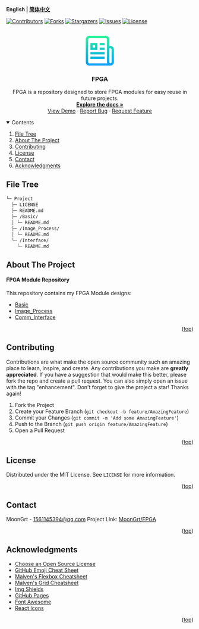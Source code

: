**English | [简体中文](README_cn.md)**
<div id="top"></div>

[![Contributors][contributors-shield]][contributors-url]
[![Forks][forks-shield]][forks-url]
[![Stargazers][stars-shield]][stars-url]
[![Issues][issues-shield]][issues-url]
[![License][license-shield]][license-url]


<!-- PROJECT LOGO -->
<br />
<div align="center">
    <a href="https://github.com/MoonGrt/FPGA">
    <img src="Document/images/logo.png" alt="Logo" width="80" height="80">
    </a>
<h3 align="center">FPGA</h3>
    <p align="center">
    FPGA is a repository designed to store FPGA modules for easy reuse in future projects.
    <br />
    <a href="https://github.com/MoonGrt/FPGA"><strong>Explore the docs »</strong></a>
    <br />
    <a href="https://github.com/MoonGrt/FPGA">View Demo</a>
    ·
    <a href="https://github.com/MoonGrt/FPGA/issues">Report Bug</a>
    ·
    <a href="https://github.com/MoonGrt/FPGA/issues">Request Feature</a>
    </p>
</div>




<!-- CONTENTS -->
<details open>
  <summary>Contents</summary>
  <ol>
    <li><a href="#file-tree">File Tree</a></li>
    <li>
      <a href="#about-the-project">About The Project</a>
      <ul>
      </ul>
    </li>
    <li><a href="#contributing">Contributing</a></li>
    <li><a href="#license">License</a></li>
    <li><a href="#contact">Contact</a></li>
    <li><a href="#acknowledgments">Acknowledgments</a></li>
  </ol>
</details>





<!-- FILE TREE -->
## File Tree

```
└─ Project
  ├─ LICENSE
  ├─ README.md
  ├─ /Basic/
  │ └─ README.md
  ├─ /Image_Process/
  │ └─ README.md
  └─ /Interface/
    └─ README.md

```



<!-- ABOUT THE PROJECT -->
## About The Project
<h4>FPGA Module Repository</h4>
<p>This repository contains my FPGA Module designs:</p>
<ul>
  <li><a href="https://github.com/MoonGrt/FPGA/tree/master/Basic">Basic</a></li>
  <li><a href="https://github.com/MoonGrt/FPGA/tree/master/Image_Process">Image_Process</a></li>
  <li><a href="https://github.com/MoonGrt/FPGA/tree/master/Comm_Interface">Comm_Interface</a></li>
</ul>
<p align="right">(<a href="#top">top</a>)</p>



<!-- CONTRIBUTING -->
## Contributing

Contributions are what make the open source community such an amazing place to learn, inspire, and create. Any contributions you make are **greatly appreciated**.
If you have a suggestion that would make this better, please fork the repo and create a pull request. You can also simply open an issue with the tag "enhancement".
Don't forget to give the project a star! Thanks again!
1. Fork the Project
2. Create your Feature Branch (`git checkout -b feature/AmazingFeature`)
3. Commit your Changes (`git commit -m 'Add some AmazingFeature'`)
4. Push to the Branch (`git push origin feature/AmazingFeature`)
5. Open a Pull Request
<p align="right">(<a href="#top">top</a>)</p>



<!-- LICENSE -->
## License

Distributed under the MIT License. See `LICENSE` for more information.
<p align="right">(<a href="#top">top</a>)</p>



<!-- CONTACT -->
## Contact

MoonGrt - 1561145394@qq.com
Project Link: [MoonGrt/FPGA](https://github.com/MoonGrt/FPGA)
<p align="right">(<a href="#top">top</a>)</p>



<!-- ACKNOWLEDGMENTS -->
## Acknowledgments

* [Choose an Open Source License](https://choosealicense.com)
* [GitHub Emoji Cheat Sheet](https://www.webpagefx.com/tools/emoji-cheat-sheet)
* [Malven's Flexbox Cheatsheet](https://flexbox.malven.co/)
* [Malven's Grid Cheatsheet](https://grid.malven.co/)
* [Img Shields](https://shields.io)
* [GitHub Pages](https://pages.github.com)
* [Font Awesome](https://fontawesome.com)
* [React Icons](https://react-icons.github.io/react-icons/search)
<p align="right">(<a href="#top">top</a>)</p>




<!-- MARKDOWN LINKS & IMAGES -->
<!-- https://www.markdownguide.org/basic-syntax/#reference-style-links -->
[contributors-shield]: https://img.shields.io/github/contributors/MoonGrt/FPGA.svg?style=for-the-badge
[contributors-url]: https://github.com/MoonGrt/FPGA/graphs/contributors
[forks-shield]: https://img.shields.io/github/forks/MoonGrt/FPGA.svg?style=for-the-badge
[forks-url]: https://github.com/MoonGrt/FPGA/network/members
[stars-shield]: https://img.shields.io/github/stars/MoonGrt/FPGA.svg?style=for-the-badge
[stars-url]: https://github.com/MoonGrt/FPGA/stargazers
[issues-shield]: https://img.shields.io/github/issues/MoonGrt/FPGA.svg?style=for-the-badge
[issues-url]: https://github.com/MoonGrt/FPGA/issues
[license-shield]: https://img.shields.io/github/license/MoonGrt/FPGA.svg?style=for-the-badge
[license-url]: https://github.com/MoonGrt/FPGA/blob/master/LICENSE

